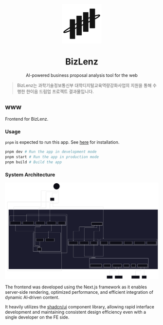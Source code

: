 <p align="center">
  <picture>
  <source media="(prefers-color-scheme: dark)" srcset="https://raw.githubusercontent.com/BizLenz/.github/refs/heads/main/assets/logo/logo_dark.svg">
  <img src="https://raw.githubusercontent.com/BizLenz/.github/refs/heads/main/assets/logo/logo_light.svg" width="130" alt="Logo for BizLenz">
</picture>
</p>

<h1 align="center">
  BizLenz
</h1>

<p align="center">
  AI-powered business proposal analysis tool for the web
</p>

> BizLenz는 과학기술정보통신부 대학디지털교육역량강화사업의 지원을 통해 수행한
> 한이음 드림업 프로젝트 결과물입니다.

## www

Frontend for BizLenz.

### Usage

`pnpm` is expected to run this app. See [here](https://pnpm.io/installation) for installation.

```bash
pnpm dev # Run the app in development mode
pnpm start # Run the app in production mode
pnpm build # Build the app
```

### System Architecture

<img src="https://raw.githubusercontent.com/BizLenz/.github/refs/heads/main/assets/architecture/www_architecture.svg" alt="www_architecture" width="600"/>

The frontend was developed using the Next.js framework as it enables server‑side rendering, optimized performance, and efficient integration of dynamic AI‑driven content.

It heavily utilizes the [shadcn/ui](https://ui.shadcn.com/) component library, allowing rapid interface development and maintaining consistent design efficiency even with a single developer on the FE side.